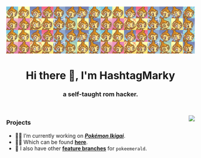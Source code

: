 ![MasterHead](https://github.com/HashtagMarky/hashtagmarky/blob/main/chimchar-pmd-banner.png)
<h1 align="center">Hi there 👋, I'm HashtagMarky</h1>
<h3 align="center">a self-taught rom hacker.</h3>
&nbsp;
<p><img align="right" src="https://github-readme-stats.vercel.app/api?username=hashtagmarky&hide=stars,issues,contribs&theme=transparent&show_icons=true&hide_border=true&count_private=true&rank_icon=github"/></p>
<h3 align="left">Projects</h3>

- 👨‍🍳 I’m currently working on **_[Pokémon Ikigai](https://github.com/HashtagMarky/Pokemon-Ikigai-Production)_**.
- 👨‍💻 Which can be found **[here](hashtagmarky.github.io)**.
- 🌱 I also have other **[feature branches](https://github.com/HashtagMarky/pokeemerald)** for `pokeemerald`.

<!--
&nbsp;
<h3 align="left">Find me here:</h3>]
<p align="left">
<a href="https://twitter.com/samuellmark" target="blank"><img align="center" src="https://github.com/HashtagMarky/hashtagmarky/blob/main/icons/twitter.svg" alt="samuellmark" height="30" width="40" /></a>
<a href="https://tiktok.com/@hashtagmarky" target="blank"><img align="center" src="https://github.com/HashtagMarky/hashtagmarky/blob/main/icons/tiktok.png" alt="samuellmark" height="30" width="27" /></a>
<a href="https://www.youtube.com/c/hashtag-marky" target="blank"><img align="center" src="https://github.com/HashtagMarky/hashtagmarky/blob/main/icons/youtube.svg" alt="hashtag-marky" height="30" width="40" /></a>
</p>
<a href="https://ko-fi.com/hashtagmarky"> <img align="centre" src="https://cdn.ko-fi.com/cdn/kofi3.png?v=3" height="50" width="210" alt="hashtagmarky" /></a>
-->

